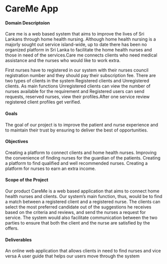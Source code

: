 # CareMe App

#### Domain Descriptoion
Care me is a web based system that aims to improve the lives of Sri Lankans through home health nursing. Although home health nursing is a majorly sought out service island-wide, up to date there has been no organized platform in Sri Lanka to facilitate the home health nurses and those in need of the services.Care me connects clients who need medical assistance and the nurses who would like to work extra. 

First nurses have to registered in our system with their nurses council registration number and they should pay their subscription fee. There are two types of clients in the system Registered clients and Unregistered clients. As main functions Unregistered clients can view the number of nurses available for the requirement and Registered users can send requests, reserved nurses, view their profiles.After one service review registered client profiles get verified.


#### Goals 
The goal of our project is to improve the patient and nurse experience and to maintain their trust by ensuring to deliver the best of opportunities.

#### Objectives
Creating a platform to connect clients and home health nurses.
Improving the convenience of finding nurses for the guardian of the patients.
Creating a platform to find qualified and well recommended nurses.
Creating a platform for nurses to earn an extra income.

#### Scope of the Project
Our product CareMe is a web based application that aims to connect home health nurses and clients. Our system’s main function, thus, would be to find a match between a registered client and a registered nurse.
The clients can select the most preferred candidate out of the suggestions he receives based on the criteria and reviews, and send the nurses a request for service. The system would also facilitate communication between the two parties to ensure that both the client and the nurse are satisfied by the offers.

#### Deliverables
An online web application that allows clients in need to find nurses and vice versa
A user guide that helps our users move through the system
